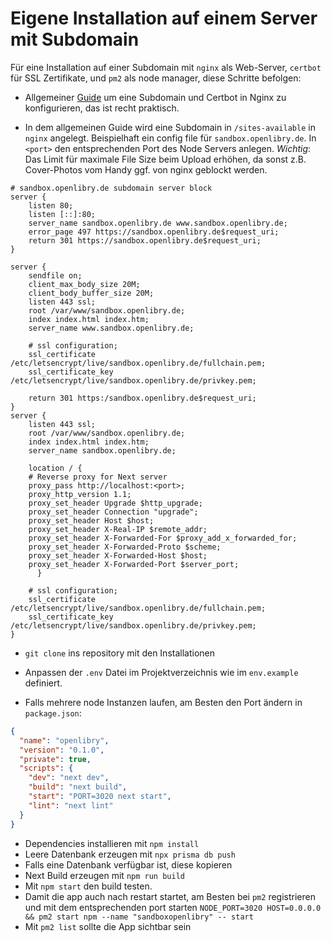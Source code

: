 # Eigene Installation auf einem Server mit Subdomain 

Für eine Installation auf einer Subdomain mit `nginx` als Web-Server, `certbot` für SSL Zertifikate, und `pm2` als node manager, diese Schritte befolgen:

- Allgemeiner [Guide](https://dev.to/knowbee/how-to-setup-secure-subdomains-using-nginx-and-certbot-on-a-vps-4m8h) um eine Subdomain und Certbot in Nginx zu konfigurieren, das ist recht praktisch.

- In dem allgemeinen Guide wird eine Subdomain in `/sites-available` in `nginx` angelegt. Beispielhaft ein config file für `sandbox.openlibry.de`. In `<port>` den entsprechenden Port des Node Servers anlegen. *Wichtig*: Das Limit für maximale File Size beim Upload erhöhen, da sonst z.B. Cover-Photos vom Handy ggf. von nginx geblockt werden.

```nginx
# sandbox.openlibry.de subdomain server block
server {
    listen 80;
    listen [::]:80;
    server_name sandbox.openlibry.de www.sandbox.openlibry.de;
    error_page 497 https://sandbox.openlibry.de$request_uri;
    return 301 https://sandbox.openlibry.de$request_uri;
}

server {
    sendfile on;
    client_max_body_size 20M;
    client_body_buffer_size 20M;
    listen 443 ssl;
    root /var/www/sandbox.openlibry.de;
    index index.html index.htm;
    server_name www.sandbox.openlibry.de;

    # ssl configuration;
    ssl_certificate /etc/letsencrypt/live/sandbox.openlibry.de/fullchain.pem;
    ssl_certificate_key /etc/letsencrypt/live/sandbox.openlibry.de/privkey.pem;

    return 301 https:/sandbox.openlibry.de$request_uri;
}
server {
    listen 443 ssl;
    root /var/www/sandbox.openlibry.de;
    index index.html index.htm;
    server_name sandbox.openlibry.de;

    location / {
    # Reverse proxy for Next server
    proxy_pass http://localhost:<port>;
    proxy_http_version 1.1;
    proxy_set_header Upgrade $http_upgrade;
    proxy_set_header Connection "upgrade";
    proxy_set_header Host $host;
    proxy_set_header X-Real-IP $remote_addr;
    proxy_set_header X-Forwarded-For $proxy_add_x_forwarded_for;
    proxy_set_header X-Forwarded-Proto $scheme;
    proxy_set_header X-Forwarded-Host $host;
    proxy_set_header X-Forwarded-Port $server_port;
	  }

    # ssl configuration;
    ssl_certificate /etc/letsencrypt/live/sandbox.openlibry.de/fullchain.pem;
    ssl_certificate_key /etc/letsencrypt/live/sandbox.openlibry.de/privkey.pem;
}
```


- `git clone` ins repository mit den Installationen

- Anpassen der `.env` Datei im Projektverzeichnis wie im `env.example` definiert.

- Falls mehrere node Instanzen laufen, am Besten den Port ändern in `package.json`:
```json
{
  "name": "openlibry",
  "version": "0.1.0",
  "private": true,
  "scripts": {
    "dev": "next dev",
    "build": "next build",
    "start": "PORT=3020 next start",
    "lint": "next lint"
  }
}
```
- Dependencies installieren mit `npm install`
- Leere Datenbank erzeugen mit `npx prisma db push`
- Falls eine Datenbank verfügbar ist, diese kopieren
- Next Build erzeugen mit `npm run build`
- Mit `npm start` den build testen.
- Damit die app auch nach restart startet, am Besten bei `pm2` registrieren und mit dem entsprechenden port starten `NODE_PORT=3020 HOST=0.0.0.0 && pm2 start npm --name "sandboxopenlibry" -- start`
- Mit `pm2 list` sollte die App sichtbar sein


